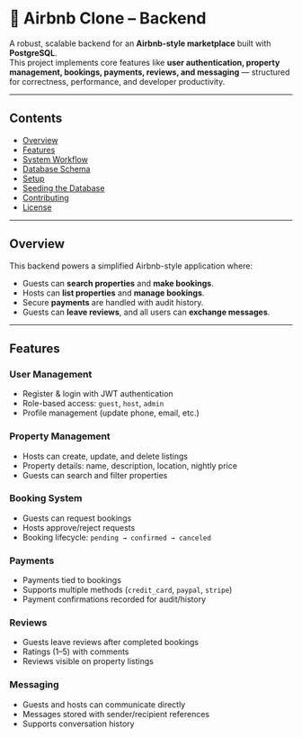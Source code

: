 # 🏡 Airbnb Clone – Backend

A robust, scalable backend for an **Airbnb-style marketplace** built with **PostgreSQL**.  
This project implements core features like **user authentication, property management, bookings, payments, reviews, and messaging** — structured for correctness, performance, and developer productivity.

---

## Contents
- [Overview](#-overview)
- [Features](#-features)
- [System Workflow](#-system-workflow)
- [Database Schema](#-database-schema)
- [Setup](#-setup)
- [Seeding the Database](#-seeding-the-database)
- [Contributing](#-contributing)
- [License](#-license)

---

## Overview
This backend powers a simplified Airbnb-style application where:
- Guests can **search properties** and **make bookings**.
- Hosts can **list properties** and **manage bookings**.
- Secure **payments** are handled with audit history.
- Guests can **leave reviews**, and all users can **exchange messages**.

---

## Features

### User Management
- Register & login with JWT authentication
- Role-based access: `guest`, `host`, `admin`
- Profile management (update phone, email, etc.)

### Property Management
- Hosts can create, update, and delete listings
- Property details: name, description, location, nightly price
- Guests can search and filter properties

### Booking System
- Guests can request bookings
- Hosts approve/reject requests
- Booking lifecycle: `pending → confirmed → canceled`

### Payments
- Payments tied to bookings
- Supports multiple methods (`credit_card`, `paypal`, `stripe`)
- Payment confirmations recorded for audit/history

### Reviews
- Guests leave reviews after completed bookings
- Ratings (1–5) with comments
- Reviews visible on property listings

### Messaging
- Guests and hosts can communicate directly
- Messages stored with sender/recipient references
- Supports conversation history
